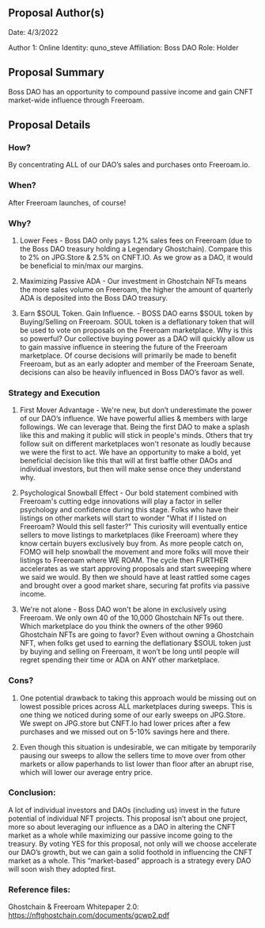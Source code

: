 ## Proposal Author(s)
Date: 4/3/2022

Author 1:
Online Identity: quno_steve
Affiliation: Boss DAO
Role: Holder


## Proposal Summary
Boss DAO has an opportunity to compound passive income and gain CNFT market-wide influence through Freeroam.


## Proposal Details

### How? 

By concentrating ALL of our DAO’s sales and purchases onto Freeroam.io.


### When?

After Freeroam launches, of course!


### Why?

1) Lower Fees - Boss DAO only pays 1.2% sales fees on Freeroam (due to the Boss DAO treasury holding a Legendary Ghostchain). Compare this to 2% on JPG.Store & 2.5% on CNFT.IO. As we grow as a DAO, it would be beneficial to min/max our margins.


2) Maximizing Passive ADA - Our investment in Ghostchain NFTs means the more sales volume on Freeroam, the higher the amount of quarterly ADA is deposited into the Boss DAO treasury.


3) Earn $SOUL Token. Gain Influence. - BOSS DAO earns $SOUL token by Buying/Selling on Freeroam. SOUL token is a deflationary token that will be used to vote on proposals on the Freeroam marketplace. Why is this so powerful? Our collective buying power as a DAO will quickly allow us to gain massive influence in steering the future of the Freeroam marketplace. Of course decisions will primarily be made to benefit Freeroam, but as an early adopter and member of the Freeroam Senate, decisions can also be heavily influenced in Boss DAO’s favor as well.


### Strategy and Execution

1) First Mover Advantage - We're new, but don’t underestimate the power of our DAO’s influence. We have powerful allies & members with large followings. We can leverage that. Being the first DAO to make a splash like this and making it public will stick in people's minds. Others that try follow suit on different marketplaces won't resonate as loudly because we were the first to act. We have an opportunity to make a bold, yet beneficial decision like this that will at first baffle other DAOs and individual investors, but then will make sense once they understand why.

2)  Psychological Snowball Effect -  Our bold statement combined with Freeroam's cutting edge innovations will play a factor in seller psychology and confidence during this stage. Folks who have their listings on other markets will start to wonder "What if I listed on Freeroam? Would this sell faster?" This curiosity will eventually entice sellers to move listings to marketplaces (like Freeroam) where they know certain buyers exclusively buy from. As more people catch on, FOMO will help snowball the movement and more folks will move their listings to Freeroam where WE ROAM. The cycle then FURTHER accelerates as we start approving proposals and start sweeping where we said we would. By then we should have at least rattled some cages and brought over a good market share, securing fat profits via passive income.

3)  We're not alone - Boss DAO won't be alone in exclusively using Freeroam. We only own 40 of the 10,000 Ghostchain NFTs out there. Which marketplace do you think the owners of the other 9960 Ghostchain NFTs are going to favor? Even without owning a Ghostchain NFT, when folks get used to earning the deflationary $SOUL token just by buying and selling on Freeroam, it won’t be long until people will regret spending their time or ADA on ANY other marketplace.


### Cons?

1) One potential drawback to taking this approach would be missing out on lowest possible prices across ALL marketplaces during sweeps. This is one thing we noticed during some of our early sweeps on JPG.Store. We swept on JPG.store but CNFT.Io had lower prices after a few purchases and we missed out on 5-10% savings here and there.

2) Even though this situation is undesirable, we can mitigate by temporarily pausing our sweeps to allow the sellers time to move over from other markets or allow paperhands to list lower than floor after an abrupt rise, which will lower our average entry price. 


### Conclusion:

A lot of individual investors and DAOs (including us) invest in the future potential of individual NFT projects. This proposal isn’t about one project, more so about leveraging our influence as a DAO in altering the CNFT market as a whole while maximizing our passive income going to the treasury. By voting YES for this proposal, not only will we choose accelerate our DAO’s growth, but we can gain a solid foothold in influencing the CNFT market as a whole. This “market-based” approach is a strategy every DAO will soon wish they adopted first.


### Reference files:

Ghostchain & Freeroam Whitepaper 2.0:
https://nftghostchain.com/documents/gcwp2.pdf
